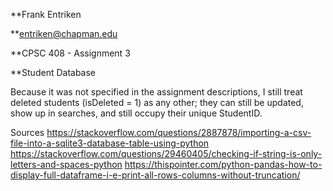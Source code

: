 **Frank Entriken

**entriken@chapman.edu

**CPSC 408 - Assignment 3

**Student Database

Because it was not specified in the assignment descriptions, I still treat deleted students (isDeleted = 1) as any other; they can still be updated, show up in searches, and still occupy their unique StudentID.

Sources
https://stackoverflow.com/questions/2887878/importing-a-csv-file-into-a-sqlite3-database-table-using-python
https://stackoverflow.com/questions/29460405/checking-if-string-is-only-letters-and-spaces-python
https://thispointer.com/python-pandas-how-to-display-full-dataframe-i-e-print-all-rows-columns-without-truncation/
